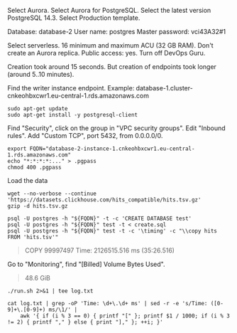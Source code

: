 Select Aurora.
Select Aurora for PostgreSQL.
Select the latest version PostgreSQL 14.3.
Select Production template.

Database: database-2
User name: postgres
Master password: vci43A32#1

Select serverless.
16 minimum and maximum ACU (32 GB RAM).
Don't create an Aurora replica.
Public access: yes.
Turn off DevOps Guru.

Creation took around 15 seconds.
But creation of endpoints took longer (around 5..10 minutes).

Find the writer instance endpoint.
Example: database-1.cluster-cnkeohbxcwr1.eu-central-1.rds.amazonaws.com

```
sudo apt-get update
sudo apt-get install -y postgresql-client
```

Find "Security", click on the group in "VPC security groups".
Edit "Inbound rules". Add "Custom TCP", port 5432, from 0.0.0.0/0.

```
export FQDN="database-2-instance-1.cnkeohbxcwr1.eu-central-1.rds.amazonaws.com"
echo "*:*:*:*:..." > .pgpass
chmod 400 .pgpass
```

Load the data

```
wget --no-verbose --continue 'https://datasets.clickhouse.com/hits_compatible/hits.tsv.gz'
gzip -d hits.tsv.gz

psql -U postgres -h "${FQDN}" -t -c 'CREATE DATABASE test'
psql -U postgres -h "${FQDN}" test -t < create.sql
psql -U postgres -h "${FQDN}" test -t -c '\timing' -c "\\copy hits FROM 'hits.tsv'"
```

> COPY 99997497
> Time: 2126515.516 ms (35:26.516)

Go to "Monitoring", find "[Billed] Volume Bytes Used".

> 48.6 GiB

```
./run.sh 2>&1 | tee log.txt

cat log.txt | grep -oP 'Time: \d+\.\d+ ms' | sed -r -e 's/Time: ([0-9]+\.[0-9]+) ms/\1/' |
    awk '{ if (i % 3 == 0) { printf "[" }; printf $1 / 1000; if (i % 3 != 2) { printf "," } else { print "]," }; ++i; }'
```
